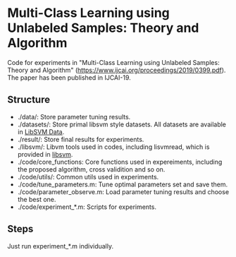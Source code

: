 # Multi-Class Learning using Unlabeled Samples: Theory and Algorithm
Code for experiments in "Multi-Class Learning using Unlabeled Samples: Theory and Algorithm" (https://www.ijcai.org/proceedings/2019/0399.pdf).
The paper has been published in IJCAI-19.

## Structure
- ./data/: Store parameter tuning results.
- ./datasets/: Store primal libsvm style datasets. All datasets are available in [LibSVM Data](https://www.csie.ntu.edu.tw/~cjlin/libsvmtools/datasets/).
- ./result/: Store final results for experiments.
- ./libsvm/: Libvm tools used in codes, including lisvmread, which is provided in [libsvm](https://github.com/cjlin1/libsvm).
- ./code/core_functions: Core functions used in expereiments, including the proposed algorithm, cross validition and so on.
- ./code/utils/: Common utils used in experiments.
- ./code/tune_parameters.m: Tune optimal parameters set and save them.
- ./code/parameter_observe.m: Load parameter tuning results and choose the best one.
- ./code/experiment_*.m: Scripts for experiments.

## Steps
Just run experiment_*.m individually.